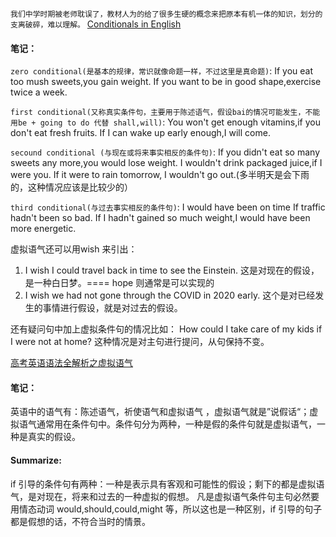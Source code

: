 ```我们中学时期被老师耽误了，教材人为的给了很多生硬的概念来把原本有机一体的知识，划分的支离破碎，难以理解。```
[Conditionals in English](https://www.bilibili.com/video/BV1rg4y1i7zM?p=1)
#### 笔记：
```zero conditional(是基本的规律，常识就像命题一样，不过这里是真命题)```:
If you eat too mush sweets,you gain weight.
If you want to be in good shape,exercise twice a week.

```first conditional(又称真实条件句，主要用于陈述语气，假设bai的情况可能发生，不能用be + going to do 代替 shall,will)```:
You won't get enough vitamins,if you don't eat fresh fruits.
If I can wake up early enough,I will come.

```secound conditional (与现在或将来事实相反的条件句)```:
If you didn't eat so many sweets any more,you would lose weight.
I wouldn't drink packaged juice,if I were you.
If it were to rain tomorrow, I wouldn't go out.(多半明天是会下雨的，这种情况应该是比较少的）

```third conditional(与过去事实相反的条件句)```:
I would have been on time If traffic hadn't been so bad.
If I hadn't gained so much weight,I would have been more energetic.


虚拟语气还可以用wish 来引出：
1. I wish I could travel back in time to see the Einstein. 这是对现在的假设，是一种白日梦。====  hope 则通常是可以实现的
2. I wish we had not gone through the COVID in 2020 early. 这个是对已经发生的事情进行假设，就是对过去的假设。

还有疑问句中加上虚拟条件句的情况比如：
How could I take care of my kids if I were not at home? 这种情况是对主句进行提问，从句保持不变。

[高考英语语法全解析之虚拟语气](https://www.bilibili.com/video/BV17t411W73e?from=search&seid=11870140865896940500)
#### 笔记：
英语中的语气有：陈述语气，祈使语气和虚拟语气 ，虚拟语气就是”说假话“；虚拟语气通常用在条件句中。条件句分为两种，一种是假的条件句就是虚拟语气，一种是真实的假设。

#### Summarize:
if 引导的条件句有两种：一种是表示具有客观和可能性的假设；剩下的都是虚拟语气，是对现在，将来和过去的一种虚拟的假想。
凡是虚拟语气条件句主句必然要用情态动词 would,should,could,might 等，所以这也是一种区别，if 引导的句子都是假想的话，不符合当时的情景。





